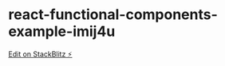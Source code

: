 # react-functional-components-example-imij4u

[Edit on StackBlitz ⚡️](https://stackblitz.com/edit/react-functional-components-example-imij4u)